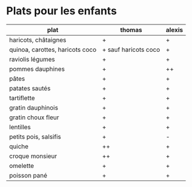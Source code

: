 # Plats pour les enfants

plat | thomas | alexis
-----|--------|-------
haricots, châtaignes | + | +
quinoa, carottes, haricots coco | + sauf haricots coco | +
raviolis légumes | + | +
pommes dauphines | + | ++
pâtes | + | +
patates sautés | + | +
tartiflette | + | +
gratin dauphinois | + | +
gratin choux fleur | + | +
lentilles | + | +
petits pois, salsifis | + | -
quiche | ++ | +
croque monsieur | ++ | +
omelette | + | +
poisson pané | + | +
